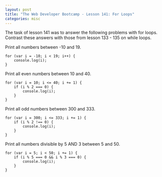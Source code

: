 ```yaml
---
layout: post
title: "The Web Developer Bootcamp - Lesson 141: For Loops"
categories: misc
---
```


The task of lesson 141 was to answer the following problems with for loops. Contrast these answers with those from lesson 133 - 135 on while loops.


Print all numbers between -10 and 19.

```
for (var i = -10; i < 19; i++) {
    console.log(i);
}
```


Print all even numbers between 10 and 40.

```
for (var i = 10; i <= 40; i += 1) {
    if (i % 2 === 0) {
        console.log(i);
    }
}
```

Print all odd numbers between 300 and 333.

```
for (var i = 300; i <= 333; i += 1) {
    if (i % 2 !== 0) {
        console.log(i);
    }
}
```

Print all numbers divisible by 5 AND 3 between 5 and 50.

```
for (var i = 5; i < 50; i += 1) {
    if (i % 5 === 0 && i % 3 === 0) {
        console.log(i);
    }
}
```
